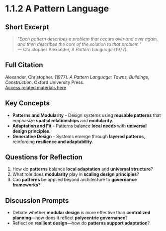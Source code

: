 # 1.1.2 A Pattern Language

## Short Excerpt
> *"Each pattern describes a problem that occurs over and over again, and then describes the core of the solution to that problem."*  
> — Christopher Alexander, *A Pattern Language* (1977).

## Full Citation
Alexander, Christopher. (1977). *A Pattern Language: Towns, Buildings, Construction*. Oxford University Press.  
[Access related materials here]([https://patterns.architexturez.net/](https://arl.human.cornell.edu/linked%20docs/Alexander_A_Pattern_Language.pdf))  

## Key Concepts
- **Patterns and Modularity** - Design systems using **reusable patterns** that emphasize **spatial relationships** and **modularity**.  
- **Adaptation and Fit** - Patterns balance **local needs** with **universal design principles**.  
- **Generative Design** - Systems emerge through **layered patterns**, reinforcing **resilience and adaptability**.  

## Questions for Reflection
1. How do **patterns** balance **local adaptation** and **universal structure**?  
2. What role does **modularity** play in **scaling design principles**?  
3. Can **patterns** be applied beyond architecture to **governance frameworks**?  

## Discussion Prompts
- Debate whether **modular design** is more effective than **centralized planning**—how does it reflect **polycentric governance**?  
- Reflect on **resilient design**—how do **patterns support adaptation**?  
